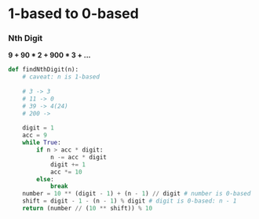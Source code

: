 # 1-based to 0-based

### **Nth Digit**

**9 + 90 \* 2 + 900 \* 3 + ...**  


```python
def findNthDigit(n):
    # caveat: n is 1-based
    
    # 3 -> 3
    # 11 -> 0
    # 39 -> 4(24)
    # 200 -> 
    
    digit = 1
    acc = 9
    while True:
        if n > acc * digit:
            n -= acc * digit
            digit += 1
            acc *= 10
        else:
            break
    number = 10 ** (digit - 1) + (n - 1) // digit # number is 0-based
    shift = digit - 1 - (n - 1) % digit # digit is 0-based: n - 1
    return (number // (10 ** shift)) % 10
```

